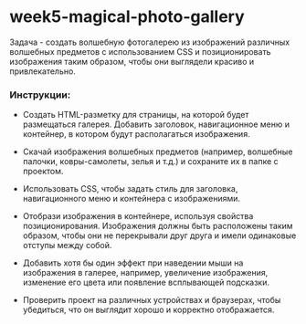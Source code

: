 # week5-magical-photo-gallery

Задача - создать волшебную фотогалерею из изображений различных волшебных предметов с использованием CSS и позиционировать изображения таким образом, чтобы они выглядели красиво и привлекательно.

### Инструкции:

- Создать HTML-разметку для страницы, на которой будет размещаться галерея. Добавить заголовок, навигационное меню и контейнер, в котором будут располагаться изображения.
  
- Скачай изображения волшебных предметов (например, волшебные палочки, ковры-самолеты, зелья и т.д.) и сохраните их в папке с проектом.

- Использовать CSS, чтобы задать стиль для заголовка, навигационного меню и контейнера с изображениями.
  
- Отобрази изображения в контейнере, используя свойства позиционирования. Изображения должны быть расположены таким образом, чтобы они не перекрывали друг друга и имели одинаковые отступы между собой.
  
- Добавить хотя бы один эффект при наведении мыши на изображения в галерее, например, увеличение изображения, изменение его цвета или появление всплывающей подсказки.
  
- Проверить проект на различных устройствах и браузерах, чтобы убедиться, что он выглядит хорошо и корректно отображается.